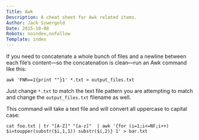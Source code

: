 ```yaml
---
Title: Awk
Description: A cheat sheet for Awk related items.
Author: Jack Szwergold
Date: 2015-10-08
Robots: noindex,nofollow
Template: index
---
```


If you need to concatenate a whole bunch of files and a newline between each file’s content—so the concatenation is clean—run an Awk command like this:

    awk 'FNR==1{print ""}1' *.txt > output_files.txt

Just change `*.txt` to match the text file pattern you are attempting to match and change the `output_files.txt` filename as well.

This command will take a text file and will convert all uppercase to capital case:

	cat foo.txt | tr "[A-Z]" "[a-z]"  | awk '{for (i=1;i<=NF;i++) $i=toupper(substr($i,1,1)) substr($i,2)} 1' > bar.txt
